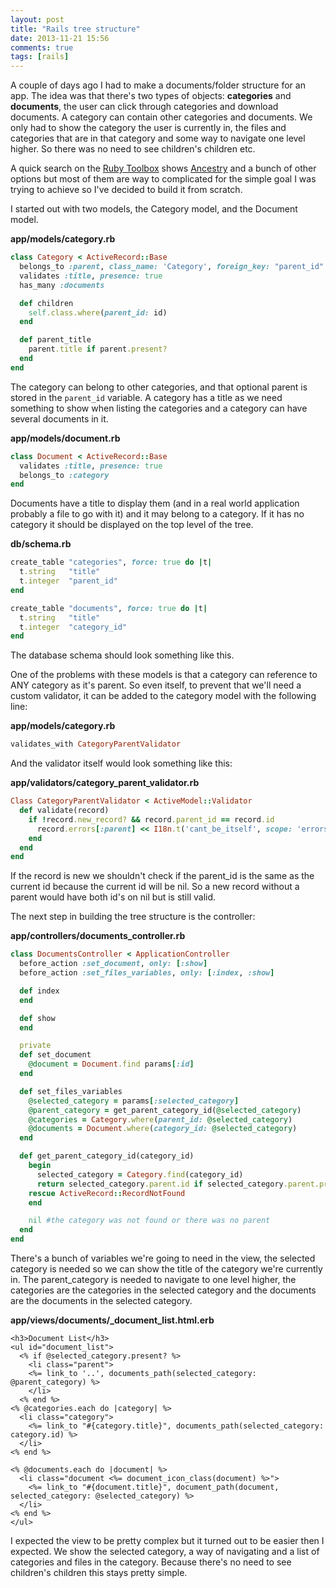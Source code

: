 ```yaml
---
layout: post
title: "Rails tree structure"
date: 2013-11-21 15:56
comments: true
tags: [rails]
---
```


A couple of days ago I had to make a documents/folder structure for an app. The
idea was that there's two types of objects: **categories** and **documents**,
the user can click through categories and download documents. A category can
contain other categories and documents. We only had to show the category the
user is currently in, the files and categories that are in that category and
some way to navigate one level higher. So there was no need to see children's
children etc.

<!-- more -->

A quick search on the [Ruby Toolbox](https://www.ruby-toolbox.com) shows
[Ancestry](https://github.com/stefankroes/ancestry) and a bunch of other options
but most of them are way to complicated for the simple goal I was trying to
achieve so I've decided to build it from scratch.

I started out with two models, the Category model, and the Document model.

**app/models/category.rb**

``` ruby
class Category < ActiveRecord::Base
  belongs_to :parent, class_name: 'Category', foreign_key: "parent_id"
  validates :title, presence: true
  has_many :documents

  def children
    self.class.where(parent_id: id)
  end

  def parent_title
    parent.title if parent.present?
  end
end
```

The category can belong to other categories, and that optional parent is stored
in the `parent_id` variable. A category has a title as we need something to show
when listing the categories and a category can have several documents in it.

**app/models/document.rb**

``` ruby
class Document < ActiveRecord::Base
  validates :title, presence: true
  belongs_to :category
end
```

Documents have a title to display them (and in a real world application probably
a file to go with it) and it may belong to a category. If it has no category it
should be displayed on the top level of the tree.

**db/schema.rb**

``` ruby
create_table "categories", force: true do |t|
  t.string   "title"
  t.integer  "parent_id"
end

create_table "documents", force: true do |t|
  t.string   "title"
  t.integer  "category_id"
end
```

The database schema should look something like this.

One of the problems with these models is that a category can reference to ANY
category as it's parent. So even itself, to prevent that we'll need a custom
validator, it can be added to the category model with the following line:

**app/models/category.rb**

``` ruby
validates_with CategoryParentValidator
```

And the validator itself would look something like this:

**app/validators/category_parent_validator.rb**

``` ruby
Class CategoryParentValidator < ActiveModel::Validator
  def validate(record)
    if !record.new_record? && record.parent_id == record.id
      record.errors[:parent] << I18n.t('cant_be_itself', scope: 'errors.messages')
    end
  end
end
```

If the record is new we shouldn't check if the parent_id is the same as the
current id because the current id will be nil. So a new record without a parent
would have both id's on nil but is still valid.

The next step in building the tree structure is the controller:

**app/controllers/documents_controller.rb**

``` ruby
class DocumentsController < ApplicationController
  before_action :set_document, only: [:show]
  before_action :set_files_variables, only: [:index, :show]

  def index
  end

  def show
  end

  private
  def set_document
    @document = Document.find params[:id]
  end

  def set_files_variables
    @selected_category = params[:selected_category]
    @parent_category = get_parent_category_id(@selected_category)
    @categories = Category.where(parent_id: @selected_category)
    @documents = Document.where(category_id: @selected_category)
  end

  def get_parent_category_id(category_id)
    begin
      selected_category = Category.find(category_id)
      return selected_category.parent.id if selected_category.parent.present?
    rescue ActiveRecord::RecordNotFound
    end

    nil #the category was not found or there was no parent
  end
end
```

There's a bunch of variables we're going to need in the view, the selected
category is needed so we can show the title of the category we're currently in.
The parent_category is needed to navigate to one level higher, the categories
are the categories in the selected category and the documents are the documents
in the selected category.

**app/views/documents/_document_list.html.erb**

``` erb
<h3>Document List</h3>
<ul id="document_list">
  <% if @selected_category.present? %>
    <li class="parent">
    <%= link_to '..', documents_path(selected_category: @parent_category) %>
    </li>
  <% end %>
<% @categories.each do |category| %>
  <li class="category">
    <%= link_to "#{category.title}", documents_path(selected_category: category.id) %>
  </li>
<% end %>

<% @documents.each do |document| %>
  <li class="document <%= document_icon_class(document) %>">
    <%= link_to "#{document.title}", document_path(document, selected_category: @selected_category) %>
  </li>
<% end %>
</ul>
```

I expected the view to be pretty complex but it turned out to be easier then I
expected. We show the selected category, a way of navigating and a list of
categories and files in the category. Because there's no need to see children's
children this stays pretty simple.
